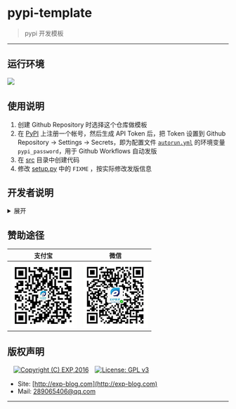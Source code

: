 # pypi-template

> pypi 开发模板

------

## 运行环境

![](https://img.shields.io/badge/Python-3.8%2B-brightgreen.svg)


## 使用说明

1. 创建 Github Repository 时选择这个仓库做模板
2. 在 [PyPI](https://pypi.org/) 上注册一个帐号，然后生成 API Token 后，把 Token 设置到 Github Repository -> Settings -> Secrets，即为配置文件 [`autorun.yml`](./.github/workflows/autorun.yml) 的环境变量 `pypi_password`，用于 Github Workflows 自动发版
3. 在 [src](./src) 目录中创建代码
4. 修改 [setup.py](./setup.py) 中的 `FIXME` ，按实际修改发版信息


## 开发者说明

<details>
<summary>展开</summary>
<br/>

### 手动打包项目

每次修改代码后，记得同步修改 [`setup.py`](setup.py) 下的版本号 `version='x.y.z'`。

```
# 构建用于发布到 PyPI 的压缩包
python setup.py sdist

# 本地安装（测试用）
pip install .\dist\pypdm-db-?.?.?.tar.gz

# 本地卸载
pip uninstall pypdm-db
```

### 手动发布项目

首先需要在 [PyPI](https://pypi.org/) 上注册一个帐号，并在本地用户根目录下创建文件 `~/.pypirc`（用于发布时验证用户身份），其内容如下：

```
[distutils]
index-servers=pypi

[pypi]
repository = https://upload.pypi.org/legacy/
username = <username>
password = <password>
```

其次安装 twine 并上传项目： 

```
# 首次发布需安装
pip install twine

# 发布项目， 若发布成功可在此查看 https://pypi.org/manage/projects/
twine upload dist/*
```

发布到 [PyPI](https://pypi.org/) 的项目名称必须是全局唯一的，即若其他用户已使用该项目名称，则无法发布（报错：`The user 'xxx' isn't allowed to upload to project 'yyy'.`）。此时只能修改 [`setup.py`](setup.py) 下的项目名称 `name`。


> 本项目已集成了 Github Workflows，每次推送更新到 master 即可自动打包并发布到 PyPI


### 关于测试

详见 [单元测试说明](tests)


### 参考资料

- [python package 开发指引](https://packaging.python.org/#python-packaging-user-guide)
- [python package 示例代码](https://github.com/pypa/sampleproject)

</details>

## 赞助途径

| 支付宝 | 微信 |
|:---:|:---:|
| ![](imgs/donate-alipay.png) | ![](imgs/donate-wechat.png) |


## 版权声明

　[![Copyright (C) EXP,2016](https://img.shields.io/badge/Copyright%20(C)-EXP%202016-blue.svg)](http://exp-blog.com)　[![License: GPL v3](https://img.shields.io/badge/License-GPL%20v3-blue.svg)](https://www.gnu.org/licenses/gpl-3.0)

- Site: [http://exp-blog.com](http://exp-blog.com) 
- Mail: <a href="mailto:289065406@qq.com?subject=[EXP's Github]%20Your%20Question%20（请写下您的疑问）&amp;body=What%20can%20I%20help%20you?%20（需要我提供什么帮助吗？）">289065406@qq.com</a>


------
